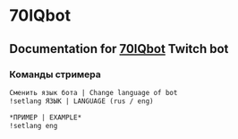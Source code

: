 # 70IQbot

## Documentation for [70IQbot](https://www.twitch.tv/70iqbot) Twitch bot

### Команды стримера
```markdown
Сменить язык бота | Change language of bot
!setlang ЯЗЫК | LANGUAGE (rus / eng)

*ПРИМЕР | EXAMPLE*
!setlang eng
```
